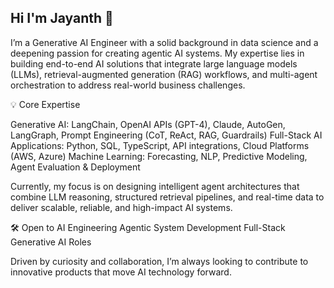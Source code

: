 ## Hi I'm Jayanth 👋
I’m a Generative AI Engineer with a solid background in data science and a deepening passion for creating agentic AI systems. My expertise lies in building end-to-end AI solutions that integrate large language models (LLMs), retrieval-augmented generation (RAG) workflows, and multi-agent orchestration to address real-world business challenges.

💡 Core Expertise

Generative AI: LangChain, OpenAI APIs (GPT-4), Claude, AutoGen, LangGraph, Prompt Engineering (CoT, ReAct, RAG, Guardrails)
Full-Stack AI Applications: Python, SQL, TypeScript, API integrations, Cloud Platforms (AWS, Azure)
Machine Learning: Forecasting, NLP, Predictive Modeling, Agent Evaluation & Deployment

Currently, my focus is on designing intelligent agent architectures that combine LLM reasoning, structured retrieval pipelines, and real-time data to deliver scalable, reliable, and high-impact AI systems.

🛠 Open to
AI Engineering 
Agentic System Development
Full-Stack Generative AI Roles

Driven by curiosity and collaboration, I’m always looking to contribute to innovative products that move AI technology forward.
<!--
**wassupjay/wassupjay** is a ✨ _special_ ✨ repository because its `README.md` (this file) appears on your GitHub profile.

Here are some ideas to get you started:

- 🔭 I’m currently working on ...
- 🌱 I’m currently learning ...
- 👯 I’m looking to collaborate on ...
- 🤔 I’m looking for help with ...
- 💬 Ask me about ...
- 📫 How to reach me: ...
- 😄 Pronouns: ...
- ⚡ Fun fact: ...
-->
